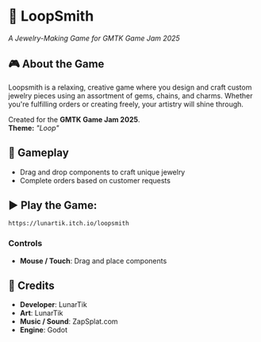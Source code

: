 # 💎 LoopSmith
*A Jewelry-Making Game for GMTK Game Jam 2025*

## 🎮 About the Game
Loopsmith is a relaxing, creative game where you design and craft custom jewelry pieces using an assortment of gems, chains, and charms. Whether you're fulfilling orders or creating freely, your artistry will shine through.

Created for the **GMTK Game Jam 2025**.  
**Theme:** *"Loop"*

## 🧵 Gameplay
- Drag and drop components to craft unique jewelry
- Complete orders based on customer requests

## ▶️ Play the Game:
	https://lunartik.itch.io/loopsmith

### Controls
- **Mouse / Touch**: Drag and place components  


## 👥 Credits
- **Developer**: LunarTik
- **Art**: LunarTik
- **Music / Sound**: ZapSplat.com
- **Engine**: Godot
